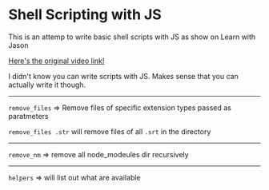 # Shell Scripting with JS

This is an attemp to write basic shell scripts with JS as show on Learn with Jason

[Here's the original video link!](https://www.youtube.com/watch?v=sZ-OHEvevEs)

I didn't know you can write scripts with JS. Makes sense that you can actually write it though.

---

`remove_files` => Remove files of specific extension types passed as paratmeters

`remove_files .str` will remove files of all `.srt` in the directory 

---

`remove_nm` => remove all node_modeules dir recursively

---

`helpers` => will list out what are available